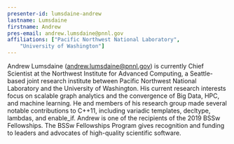 ```yaml
---
presenter-id: lumsdaine-andrew
lastname: Lumsdaine
firstname: Andrew
pres-email: andrew.lumsdaine@pnnl.gov
affiliations: ["Pacific Northwest National Laboratory", 
	"University of Washington"]
---
```

Andrew Lumsdaine (<andrew.lumsdaine@pnnl.gov>) is currently Chief
Scientist at the Northwest Institute for Advanced Computing, a
Seattle-based joint research institute between Pacific Northwest
National Laboratory and the University of Washington.  His current
research interests focus on scalable graph analytics and the
convergence of Big Data, HPC, and machine learning.  He and members of
his research group made several notable contributions to C++11,
including variadic templates, decltype, lambdas, and enable_if. Andrew
is one of the recipients of the 2019 BSSw Fellowships. The BSSw
Fellowships Program gives recognition and funding to leaders and
advocates of high-quality scientific software.
